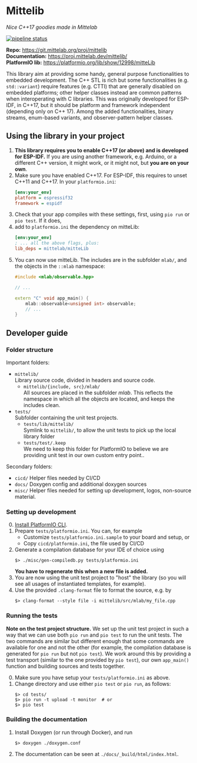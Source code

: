 # Mittelib
*Nice C++17 goodies made in Mittelab*

[![pipeline status](https://git.mittelab.org/proj/mittelib/badges/master/pipeline.svg)](https://git.mittelab.org/proj/mittelib/-/commits/master)

**Repo:** https://git.mittelab.org/proj/mittelib  
**Documentation:** https://proj.mittelab.dev/mittelib/  
**PlatformIO lib:** https://platformio.org/lib/show/12998/mitteLib

This library aim at providing some handy, general purpose functionalities to embedded development. The C++ STL is
rich but some functionalities (e.g. `std::variant`) require features (e.g. CTTI) that are generally disabled on
embedded platforms; other helper classes instead are common patterns when interoperating with C libraries. This was
originally developed for ESP-IDF, in C++17, but it should be platform and framework independent (depending only on
C++ 17). Among the added functionalities, binary streams, enum-based variants, and observer-pattern helper classes.

## Using the library in your project
1. **This library requires you to enable C++17 (or above) and is developed for ESP-IDF.** If you are using another
   framework, e.g. Arduino, or a different C++ version, it might work, or it might not, but **you are on your own**.
2. Make sure you have enabled C++17. For ESP-IDF, this requires to unset C++11 and C++17. In your `platformio.ini`:
   ```ini
   [env:your_env]
   platform = espressif32
   framework = espidf
   ```
3. Check that your app compiles with these settings, first, using `pio run` or `pio test`. If it does,
4. add to `platformio.ini` the dependency on mitteLib:
   ```ini
   [env:your_env]
   ; ... all the above flags, plus:
   lib_deps = mittelab/mitteLib
   ```
5. You can now use mitteLib. The includes are in the subfolder `mlab/`, and the objects in the `::mlab` namespace:
   ```c++
   #include <mlab/observable.hpp>
   
   // ...
   
   extern "C" void app_main() {
       mlab::observable<unsigned int> observable;
       // ...
   }
   ```


## Developer guide

### Folder structure
Important folders:
* `mittelib/`  
  Library source code, divided in headers and source code.
  * `mittelib/{include, src}/mlab/`  
    All sources are placed in the subfolder *mlab*. This reflects the namespace in which
    all the objects are located, and keeps the includes clean.
* `tests/`  
  Subfolder containing the unit test projects. 
  * `tests/lib/mittelib/`  
    Symlink to `mittelib/`, to allow the unit tests to pick up the local library folder
  * `tests/test/.keep`  
    We need to keep this folder for PlatformIO to believe we are providing unit test in our own
    custom entry point..

Secondary folders:
* `cicd/` Helper files needed by CI/CD
* `docs/` Doxygen config and additional doxygen sources
* `misc/` Helper files needed for setting up development, logos, non-source material.

### Setting up development
0. [Install PlatformIO CLI](https://platformio.org/install/cli).
1. Prepare `tests/platformio.ini`. You can, for example
   * Customize `tests/platformio.ini.sample` to your board and setup, or
   * Copy `cicd/platformio.ini`, the file used by CI/CD
2. Generate a compilation database for your IDE of choice using
   ```shell
   $> ./misc/gen-compiledb.py tests/platformio.ini       
   ```
   **You have to regenerate this when a new file is added.**
3. You are now using the unit test project to "host" the library (so you will see all usages of instantiated templates,
   for example).
4. Use the provided `.clang-format` file to format the source, e.g. by
   ```shell
   $> clang-format --style file -i mittelib/src/mlab/my_file.cpp
   ```
   
### Running the tests
**Note on the test project structure.**
We set up the unit test project in such a way that we can use both `pio run` and `pio test` to run the unit tests.
The two commands are similar but different enough that some commands are available for one and not the other (for
example, the compilation database is generated for `pio run` but not `pio test`). We work around this by providing a
test transport (similar to the one provided by `pio test`), our own `app_main()` function and building sources and tests
together.

0. Make sure you have setup your `tests/platformio.ini` as above.
1. Change directory and use either `pio test` or `pio run`, as follows:
   ```shell
   $> cd tests/
   $> pio run -t upload -t monitor  # or
   $> pio test
   ```
   
### Building the documentation
1. Install Doxygen (or run through Docker), and run
   ```shell
   $> doxygen ./doxygen.conf
   ```
2. The documentation can be seen at `./docs/_build/html/index.html`.